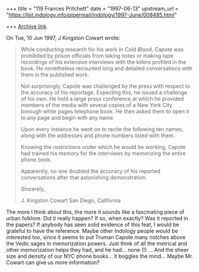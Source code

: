 +++
title = "119 Frances Pritchett"
date = "1997-06-13"
upstream_url = "https://list.indology.info/pipermail/indology/1997-June/008485.html"

+++
[Archive link](https://list.indology.info/pipermail/indology/1997-June/008485.html)

On Tue, 10 Jun 1997, J Kingston Cowart wrote:

> 
> While conducting research for his work  _In Cold Blood_, 
> Capote was prohibited by prison officials from taking notes or 
> making tape recordings of his extensive interviews with the killers 
> profiled in the book.  He nonetheless recounted long and detailed
> conversations with them in the published work.
> 
> Not surprisingly, Capote was challenged by the press with respect
> to the accuracy of his reportage.  Expecting this, he issued a 
> challenge of his own.  He held a large press conference at which he
> provided members of the media with several copies of a New York 
> City borough white pages telephone book.  He then asked them to 
> open it to any page and begin with any name.
> 
> Upon every instance he went on to recite the following ten names,
> along with the addresses and phone numbers listed with them.
> 
> Knowing the restrictions under which he would be working, Capote 
> had trained his memory for the interviews by memorizing the
> entire phone book.
> 
> Apparently, no one doubted the accuracy of his reported 
> conversations after that astonishing demonstration.
> 
> Sincerely,
> 
> J. Kingston Cowart
> San Diego, California
> <jkcowart at io-online.com>
> 

The more I think about this, the more it sounds like a fascinating piece
of urban folklore.  Did it really happen?  If so, when exactly?  Was it
reported in the papers?  If anybody has seen solid evidence of this feat,
I would be grateful to have the reference.  Maybe other Indology people 
would be interested too, since it seems to put Truman Capote many notches
above the Vedic sages in memorization powers.  Just think of all the
metrical and other memorization helps they had, and he had... none (!) ...
And the sheer size and density of our NYC phone books... it boggles the
mind... Maybe Mr. Cowart can give us more information?





